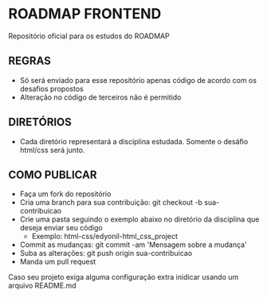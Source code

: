 # ROADMAP FRONTEND
Repositório oficial para os estudos do ROADMAP

## REGRAS
* Só será enviado para esse repositório apenas código de acordo com os desafios propostos
* Alteração no código de terceiros não é permitido

## DIRETÓRIOS
* Cada diretório representará a disciplina estudada. Somente o desáfio html/css será junto.

## COMO PUBLICAR

* Faça um fork do repositório
* Cria uma branch para sua contribuição: git checkout -b sua-contribuicao
* Crie uma pasta seguindo o exemplo abaixo no diretório da disciplina que deseja enviar seu código
  * Exemplo: html-css/edyonil-html_css_project
* Commit as mudanças: git commit -am 'Mensagem sobre a mudança'
* Suba as alterações: git push origin sua-contribuicao
* Manda um pull request

Caso seu projeto exiga alguma configuração extra inidicar usando um arquivo README.md
